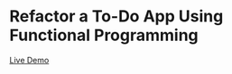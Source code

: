 # Refactor a To-Do App Using Functional Programming

[Live Demo](https://to-do-list-hoc-immutability-elshahat.netlify.app/)
